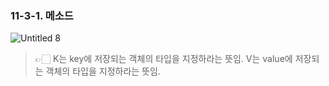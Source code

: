 ### 11-3-1. 메소드

![Untitled 8](https://user-images.githubusercontent.com/80656733/150928758-54aa854e-b756-4710-bbda-3015894adeb2.png)

> 👉🏻 K는 key에 저장되는 객체의 타입을 지정하라는 뜻임. V는 value에 저장되는 객체의 타입을 지정하라는 뜻임.